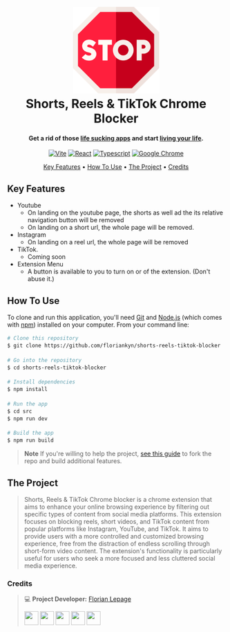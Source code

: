 <h1 align="center">
  <br>
  <img src="https://raw.githubusercontent.com/floriankyn/shorts-reels-tiktok-blocker/main/public/img/stop.png" alt="" width="200">
  <br>
    Shorts, Reels & TikTok Chrome Blocker
  <br>
</h1>

<h4 align="center">Get a rid of those <a href="" target="_blank"> life sucking apps</a> and start <a href="">living your life</a>.</h4>

<p align="center">
<a href='https://github.com/shivamkapasia0' target="_blank"><img alt='Vite' src='https://img.shields.io/badge/5.0.12-100000?style=for-the-badge&logo=Vite&logoColor=white&labelColor=0091FF&color=black'/></a>
<a href='https://github.com/shivamkapasia0' target="_blank"><img alt='React' src='https://img.shields.io/badge/18.2.0-100000?style=for-the-badge&logo=React&logoColor=white&labelColor=0091FF&color=black'/></a>
<a href='https://github.com/shivamkapasia0' target="_blank"><img alt='Typescript' src='https://img.shields.io/badge/5.2.2-100000?style=for-the-badge&logo=Typescript&logoColor=white&labelColor=0091FF&color=black'/></a>
<a href='https://github.com/shivamkapasia0' target="_blank"><img alt='Google Chrome' src='https://img.shields.io/badge/1.0.0-100000?style=for-the-badge&logo=Google Chrome&logoColor=white&labelColor=0091FF&color=black'/></a>
</p>

<p align="center">
  <a href="#key-features">Key Features</a> •
  <a href="#how-to-use">How To Use</a> •
  <a href="#The-Project">The Project</a> •
  <a href="#Credits">Credits</a>
</p>


## Key Features

* Youtube
    - On landing on the youtube page, the shorts as well ad the its relative navigation button will be removed 
    - On landing on a short url, the whole page will be removed.
* Instagram
    - On landing on a reel url, the whole page will be removed 
* TikTok.
    - Coming soon
* Extension Menu
    - A button is available to you to turn on or of the extension. (Don't abuse it.)


## How To Use

To clone and run this application, you'll need [Git](https://git-scm.com) and [Node.js](https://nodejs.org/en/download/) (which comes with [npm](http://npmjs.com)) installed on your computer. From your command line:

```bash
# Clone this repository
$ git clone https://github.com/floriankyn/shorts-reels-tiktok-blocker

# Go into the repository
$ cd shorts-reels-tiktok-blocker

# Install dependencies
$ npm install

# Run the app
$ cd src
$ npm run dev

# Build the app 
$ npm run build
```

> **Note**
> If you're willing to help the project, [see this guide](https://blog.scottlowe.org/2015/01/27/using-fork-branch-git-workflow/) to fork the repo and build additional features.

## The Project

> Shorts, Reels & TikTok Chrome blocker is a chrome extension that aims to enhance your online browsing experience by filtering out specific types of content from social media platforms. This extension focuses on blocking reels, short videos, and TikTok content from popular platforms like Instagram, YouTube, and TikTok. It aims to provide users with a more controlled and customized browsing experience, free from the distraction of endless scrolling through short-form video content. The extension's functionality is particularly useful for users who seek a more focused and less cluttered social media experience.

### Credits
> 💻 **Project Developer:** [Florian Lepage](https://www.linkedin.com/in/florianlpg/) <p align="left"> <a href="https://www.dev.to/floriankyn" target="_blank" rel="noreferrer"><img src="https://raw.githubusercontent.com/danielcranney/readme-generator/main/public/icons/socials/devdotto.svg" width="32" height="32" /></a> <a href="https://www.github.com/floriankyn" target="_blank" rel="noreferrer"><img src="https://raw.githubusercontent.com/danielcranney/readme-generator/main/public/icons/socials/github.svg" width="32" height="32" /></a> <a href="http://www.instagram.com/florian_kyn" target="_blank" rel="noreferrer"><img src="https://raw.githubusercontent.com/danielcranney/readme-generator/main/public/icons/socials/instagram.svg" width="32" height="32" /></a> <a href="https://www.linkedin.com/in/florian-lepage" target="_blank" rel="noreferrer"><img src="https://raw.githubusercontent.com/danielcranney/readme-generator/main/public/icons/socials/linkedin.svg" width="32" height="32" /></a> <a href="https://www.stackoverflow.com/users/13493116/florianlpg" target="_blank" rel="noreferrer"><img src="https://raw.githubusercontent.com/danielcranney/readme-generator/main/public/icons/socials/stackoverflow.svg" width="32" height="32" /></p>
>

